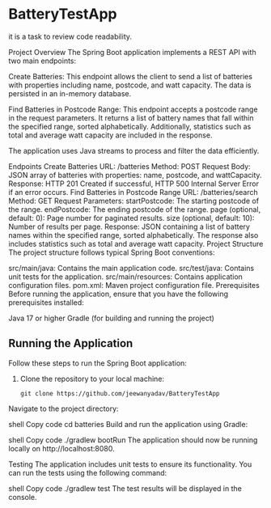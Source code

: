 # BatteryTestApp
it is a task to review code readability.

Project Overview
The Spring Boot application implements a REST API with two main endpoints:

Create Batteries: This endpoint allows the client to send a list of batteries with properties including name, postcode, and watt capacity. The data is persisted in an in-memory database.

Find Batteries in Postcode Range: This endpoint accepts a postcode range in the request parameters. It returns a list of battery names that fall within the specified range, sorted alphabetically. Additionally, statistics such as total and average watt capacity are included in the response.

The application uses Java streams to process and filter the data efficiently.

Endpoints
Create Batteries
URL: /batteries
Method: POST
Request Body: JSON array of batteries with properties: name, postcode, and wattCapacity.
Response: HTTP 201 Created if successful, HTTP 500 Internal Server Error if an error occurs.
Find Batteries in Postcode Range
URL: /batteries/search
Method: GET
Request Parameters:
startPostcode: The starting postcode of the range.
endPostcode: The ending postcode of the range.
page (optional, default: 0): Page number for paginated results.
size (optional, default: 10): Number of results per page.
Response: JSON containing a list of battery names within the specified range, sorted alphabetically. The response also includes statistics such as total and average watt capacity.
Project Structure
The project structure follows typical Spring Boot conventions:

src/main/java: Contains the main application code.
src/test/java: Contains unit tests for the application.
src/main/resources: Contains application configuration files.
pom.xml: Maven project configuration file.
Prerequisites
Before running the application, ensure that you have the following prerequisites installed:

Java 17 or higher
Gradle (for building and running the project)
## Running the Application

Follow these steps to run the Spring Boot application:

1. Clone the repository to your local machine:

   ```shell
   git clone https://github.com/jeewanyadav/BatteryTestApp

Navigate to the project directory:      

shell
Copy code
cd batteries
Build and run the application using Gradle:

shell
Copy code
./gradlew bootRun
The application should now be running locally on http://localhost:8080.

Testing
The application includes unit tests to ensure its functionality. You can run the tests using the following command:

shell
Copy code
./gradlew test
The test results will be displayed in the console.

